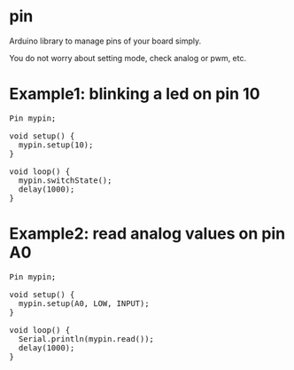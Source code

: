 # pin
Arduino library to manage pins of your board simply.

You do not worry about setting mode, check analog or pwm, etc.
#

# Example1: blinking a led on pin 10

<pre>
Pin mypin;

void setup() {
  mypin.setup(10);
}

void loop() {
  mypin.switchState();
  delay(1000);
}
</pre>
#

# Example2: read analog values on pin A0
<pre>
Pin mypin;

void setup() {
  mypin.setup(A0, LOW, INPUT);
}

void loop() {
  Serial.println(mypin.read());
  delay(1000);
}
</pre>